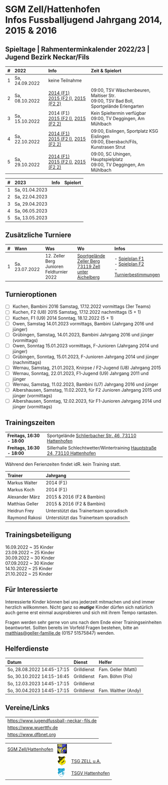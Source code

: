 # SGM Zell/Hattenhofen<br/>Infos Fussballjugend Jahrgang 2014, 2015 & 2016

## Spieltage | Rahmenterminkalender 2022/23 | Jugend Bezirk Neckar/Fils

|#|2022|Info|Zeit & Spielort|
|:--|:--|:--|:--|
|1|Sa, 24.09.2022|keine Teilnahme||
|2|Sa, 08.10.2022|[2014 (F1)](/2022/F1-SpT2-Gr7.pdf)<br/>[2015 (F2 I)](/2022/F2-SpT2-Gr6.pdf), [2015 (F2 2)](/2022/F2-SpT2-Gr7.pdf)|09:00, TSV Wäschenbeuren, Maitiser Str.<br/>09:00, TSV Bad Boll, Sportgelände Erlengarten|
|3|Sa, 15.10.2022|2014 (F1)<br/>[2015 (F2 I)](/2022/F2-SpT3-Gr3.pdf), [2015 (F2 2)](/2022/F2-SpT3-Gr4.pdf)|Kein Spieltermin verfügbar<br/>09:00, TV Deggingen, Am Mühlbach|
|4|Sa, 22.10.2022|[2014 (F1)](/2022/F1-SpT4-Gr3.pdf)<br/>[2015 (F2 I)](/2022/F2-SpT4-Gr1.pdf), [2015 (F2 2)](/2022/F2-SpT4-Gr2.pdf)|09:00, Eislingen, Sportplatz KSG Eislingen<br/>09:00, Ebersbach/Fils, Kunstrasen Strut|
|5|Sa, 29.10.2022|[2014 (F1)](/2022/F1-SpT5-Gr3.pdf)<br/>[2015 (F2 I)](/2022/F2-SpT5-Gr3.pdf), [2015 (F2 2)](/2022/F2-SpT5-Gr4.pdf)|09:00, SC Uhingen, Hauptspielplatz<br/>09:00, TV Deggingen, Am Mühlbach|

|#|2023|Info|Spielort|
|:--|:--|:--|:--|
|1|Sa, 01.04.2023|||
|2|Sa, 22.04.2023|||
|3|Sa, 29.04.2023|||
|4|Sa, 06.05.2023|||
|5|Sa, 13.05.2023|||

## Zusätzliche Turniere

|#|Wann|Was|Wo|Infos|
|:--|:--|:--|:--|:--|
|1|Sa. 23.07.2022|12. Zeller Berg<br/>Junioren Feldturnier 2022|[Sportgelände Zeller Berg<br/>73119 Zell unter Aichelberg](https://goo.gl/maps/adBif8bE646YN44J6)|- [Spielplan F1](/2022/2022.07.23-ZellerBerg-F1-Spielplan.pdf)<br/>- [Spielplan F2](/2022/2022.07.23-ZellerBerg-F2-Spielplan.pdf)<br/>- [Turnierbestimmungen](/2022/2022.07.23-ZellerBerg-Turnierbestimmungen.pdf)|

## Turnieroptionen

- [ ] Kuchen, Bambini 2016 Samstag, 17.12.2022 vormittags (3er Teams)
- [ ] Kuchen, F2 (U8) 2015 Samstag, 17.12.2022 nachmittags (5 + 1)
- [ ] Kuchen, F1 (U9) 2014 Sonntag, 18.12.2022 (5 + 1)
- [ ] Owen, Samstag 14.01.2023 vormittags, Bambini (Jahrgang 2016 und jünger)
- [ ] Grübingen, Samstag, 14.01.2023, Bambini Jahrgang 2016 und jünger (vormittags)
- [ ] Owen, Sonntag 15.01.2023 vormittags, F-Junioren (Jahrgang 2014 und jünger)
- [ ] Grübingen, Sonntag, 15.01.2023, F-Junioren Jahrgang 2014 und jünger (nachmittags)
- [ ] Wernau, Samstag, 21.01.2023, Knirpse / F2-Jugend (U8) Jahrgang 2015
- [ ] Wernau, Sonntag, 22.01.2023, F1-Jugend (U9) Jahrgang 2011 und jünger
- [ ] Wernau, Samstag, 11.02.2023, Bambini (U7) Jahrgang 2016 und jünger
- [ ] Albershausen, Samstag, 11.02.2023, für F2 Junioren Jahrgang 2015 und jünger (vormittags)
- [ ] Albershausen, Sonntag, 12.02.2023, für F1-Junioren Jahrgang 2014 und jünger (vormittags)

## Trainingszeiten

|||
|:--|:--|
|**Freitags, 16:30 - 18:00**|Sportgelände <a href="https://goo.gl/maps/FJQeoiVucuZiPWvFA" target="_blank" rel="noopener noreferrer">Schlierbacher Str. 46, 73110 Hattenhofen</a>|
|**Freitags, 16:30 - 18:00**|Sillerhalle Schlechtwetter/Wintertraining <a href="https://goo.gl/maps/6ABxqEwNToafWStF8" target="_blank" rel="noopener noreferrer">Hauptstraße 24, 73110 Hattenhofen</a>|


Während den Ferienzeiten findet idR. kein Training statt.

|Trainer|Jahrgang|
|:--|:--|
|Markus Walter|2014 (F1)|
|Markus Koch|2014 (F1)|
|Alexander März|2015 & 2016 (F2 & Bambini)|
|Matthias Geller|2015 & 2016 (F2 & Bambini)|
|Heidrun Frey|Unterstützt das Trainerteam sporadisch|
|Raymond Rakosi|Unterstützt das Trainerteam sporadisch|

## Trainingsbeteiligung

16.09.2022 ~ 35 Kinder  
23.09.2022 ~ 25 Kinder  
30.09.2022 ~ 30 Kinder  
07.09.2022 ~ 30 Kinder  
14.10.2022 ~ 25 Kinder  
21.10.2022 ~ 25 Kinder  

## Für Interessierte

Interessierte Kinder können bei uns jederzeit mitmachen und sind immer herzlich willkommen.
Nicht ganz so ***mutige*** Kinder dürfen sich natürlich auch gerne erst einmal ausprobieren und sich mit ihrem Tempo rantasten.

Fragen werden sehr gerne von uns nach dem Ende einer Trainingseinheiten beantwortet.
Sollten bereits im Vorfeld Fragen bestehen, bitte an matthias@geller-familie.de (0157 51575847) wenden.

## Helferdienste
|Datum|Dienst|Helfer|
|:---|:---|:---|
|So, 28.08.2022 14:45-17:15|Grilldienst|Fam. Geller (Matti)|
|So, 30.10.2022 14:15-16:45|Grilldienst|Fam. Böhm (Flo)|
|So, 12.03.2023 14:45-17:15|Grilldienst||
|So, 30.04.2023 14:45-17:15|Grilldienst|Fam. Walther (Andy)|

## Vereine/Links

||
|:--|
|https://www.jugendfussball-neckar-fils.de|
|https://www.wuerttfv.de|
|https://www.dfbnet.org|

||||
|--:|:--|:--|
|[SGM Zell/Hattenhofen](https://sgm-zell-hattenhofen.de/)|<img src="cropped-SGM-Zell_Hattenhofen-2.jpg" height="30" />||
||<img src="logo_zua.png" height="30" />|[TSG ZELL u.A.](https://www.tsg-zell-fussball.de/)|
||<img src="logo-hat.gif" height="30" />|[TSGV Hattenhofen](https://tsgv-hattenhofen.de/)|
